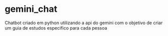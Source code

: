 # gemini_chat
Chatbot criado em python utilizando a api do gemini com o objetivo de criar um guia de estudos especifico para cada pessoa
